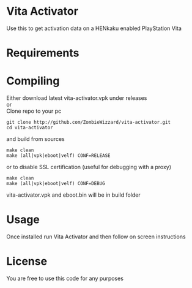 # Vita Activator
Use this to get activation data on a HENkaku enabled PlayStation Vita

# Requirements


# Compiling
Either download latest vita-activator.vpk under releases  
or  
Clone repo to your pc  
```
git clone http://github.com/ZombieWizzard/vita-activator.git
cd vita-activator
```
and build from sources
```
make clean
make (all|vpk|eboot|velf) CONF=RELEASE
```
or to disable SSL certification (useful for debugging with a proxy)
```
make clean
make (all|vpk|eboot|velf) CONF=DEBUG
```
vita-activator.vpk and eboot.bin will be in build folder

# Usage
Once installed run Vita Activator and then follow on screen instructions

# License
You are free to use this code for any purposes
